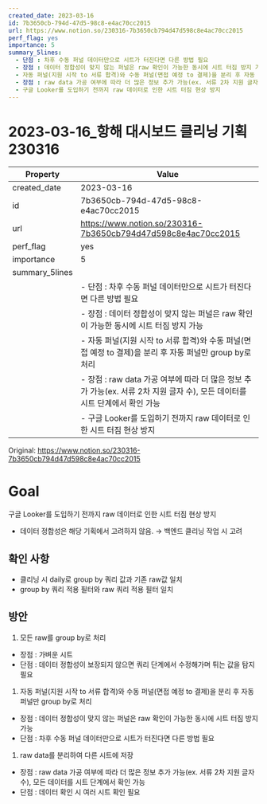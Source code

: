 ```yaml
---
created_date: 2023-03-16
id: 7b3650cb-794d-47d5-98c8-e4ac70cc2015
url: https://www.notion.so/230316-7b3650cb794d47d598c8e4ac70cc2015
perf_flag: yes
importance: 5
summary_5lines:
  - 단점 : 차후 수동 퍼널 데이터만으로 시트가 터진다면 다른 방법 필요
  - 장점 : 데이터 정합성이 맞지 않는 퍼널은 raw 확인이 가능한 동시에 시트 터짐 방지 가능
  - 자동 퍼널(지원 시작 to 서류 합격)와 수동 퍼널(면접 예정 to 결제)을 분리 후 자동 퍼널만 group by로 처리
  - 장점 : raw data 가공 여부에 따라 더 많은 정보 추가 가능(ex. 서류 2차 지원 글자 수), 모든 데이터를 시트 단계에서 확인 가능
  - 구글 Looker를 도입하기 전까지 raw 데이터로 인한 시트 터짐 현상 방지
---
```


# 2023-03-16_항해 대시보드 클리닝 기획 230316

| Property | Value |
| --- | --- |
| created_date | 2023-03-16 |
| id | 7b3650cb-794d-47d5-98c8-e4ac70cc2015 |
| url | https://www.notion.so/230316-7b3650cb794d47d598c8e4ac70cc2015 |
| perf_flag | yes |
| importance | 5 |
| summary_5lines | |
|  | - 단점 : 차후 수동 퍼널 데이터만으로 시트가 터진다면 다른 방법 필요 |
|  | - 장점 : 데이터 정합성이 맞지 않는 퍼널은 raw 확인이 가능한 동시에 시트 터짐 방지 가능 |
|  | - 자동 퍼널(지원 시작 to 서류 합격)와 수동 퍼널(면접 예정 to 결제)을 분리 후 자동 퍼널만 group by로 처리 |
|  | - 장점 : raw data 가공 여부에 따라 더 많은 정보 추가 가능(ex. 서류 2차 지원 글자 수), 모든 데이터를 시트 단계에서 확인 가능 |
|  | - 구글 Looker를 도입하기 전까지 raw 데이터로 인한 시트 터짐 현상 방지 |

Original: https://www.notion.so/230316-7b3650cb794d47d598c8e4ac70cc2015

# Goal 
구글 Looker를 도입하기 전까지 raw 데이터로 인한 시트 터짐 현상 방지
* 데이터 정합성은 해당 기획에서 고려하지 않음. → 백엔드 클리닝 작업 시 고려

## 확인 사항
- 클리닝 시 daily로 group by 쿼리 값과 기존 raw값 일치
- group by 쿼리 적용 필터와 raw 쿼리 적용 필터 일치

## 방안
1. 모든 raw를 group by로 처리
  - 장점 : 가벼운 시트
  - 단점 : 데이터 정합성이 보장되지 않으면 쿼리 단계에서 수정해가며 튀는 값을 탐지 필요
1. 자동 퍼널(지원 시작 to 서류 합격)와 수동 퍼널(면접 예정 to 결제)을 분리 후 자동 퍼널만 group by로 처리
  - 장점 : 데이터 정합성이 맞지 않는 퍼널은 raw 확인이 가능한 동시에 시트 터짐 방지 가능
  - 단점 : 차후 수동 퍼널 데이터만으로 시트가 터진다면 다른 방법 필요
1. raw data를 분리하여 다른 시트에 저장
  - 장점 : raw data 가공 여부에 따라 더 많은 정보 추가 가능(ex. 서류 2차 지원 글자 수), 모든 데이터를 시트 단계에서 확인 가능
  - 단점 : 데이터 확인 시 여러 시트 확인 필요
